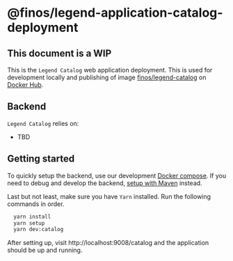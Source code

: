 # @finos/legend-application-catalog-deployment

## This document is a WIP

This is the `Legend Catalog` web application deployment. This is used for development locally and publishing of image [finos/legend-catalog](https://hub.docker.com/r/finos/legend-catalog) on [Docker Hub](https://hub.docker.com/).

## Backend

`Legend Catalog` relies on:

- TBD

## Getting started

To quickly setup the backend, use our development [Docker compose](./fixtures/legend-docker-setup/studio-dev-setup/README.md). If you need to debug and develop the backend, [setup with Maven](https://legend.finos.org/docs/getting-started/installation-guide#maven-install) instead.

Last but not least, make sure you have `Yarn` installed. Run the following commands in order.

```bash
  yarn install
  yarn setup
  yarn dev:catalog
```

After setting up, visit http://localhost:9008/catalog and the application should be up and running.
